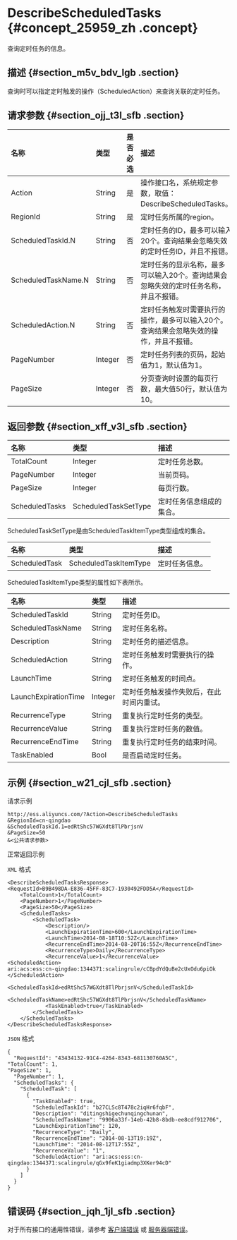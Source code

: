 # DescribeScheduledTasks {#concept_25959_zh .concept}

查询定时任务的信息。

## 描述 {#section_m5v_bdv_lgb .section}

查询时可以指定定时触发的操作（ScheduledAction）来查询关联的定时任务。

## 请求参数 {#section_ojj_t3l_sfb .section}

|名称|类型|是否必选|描述|
|:-|:-|:---|:-|
|Action|String|是|操作接口名，系统规定参数，取值：DescribeScheduledTasks。|
|RegionId|String|是|定时任务所属的region。|
|ScheduledTaskId.N|String|否|定时任务的ID，最多可以输入20个。查询结果会忽略失效的定时任务ID，并且不报错。|
|ScheduledTaskName.N|String|否|定时任务的显示名称，最多可以输入20个。查询结果会忽略失效的定时任务名称，并且不报错。|
|ScheduledAction.N|String|否|定时任务触发时需要执行的操作，最多可以输入20个。查询结果会忽略失效的操作，并且不报错。|
|PageNumber|Integer|否|定时任务列表的页码，起始值为1，默认值为1。|
|PageSize|Integer|否|分页查询时设置的每页行数，最大值50行，默认值为10。|

## 返回参数 {#section_xff_v3l_sfb .section}

|名称|类型|描述|
|:-|:-|:-|
|TotalCount|Integer|定时任务总数。|
|PageNumber|Integer|当前页码。|
|PageSize|Integer|每页行数。|
|ScheduledTasks|ScheduledTaskSetType|定时任务信息组成的集合。|

ScheduledTaskSetType是由ScheduledTaskItemType类型组成的集合。

|名称|类型|描述|
|:-|:-|:-|
|ScheduledTask|ScheduledTaskItemType|定时任务信息。|

ScheduledTaskItemType类型的属性如下表所示。

|名称|类型|描述|
|:-|:-|:-|
|ScheduledTaskId|String|定时任务ID。|
|ScheduledTaskName|String|定时任务名称。|
|Description|String|定时任务的描述信息。|
|ScheduledAction|String|定时任务触发时需要执行的操作。|
|LaunchTime|String|定时任务触发的时间点。|
|LaunchExpirationTime|Integer|定时任务触发操作失败后，在此时间内重试。|
|RecurrenceType|String|重复执行定时任务的类型。|
|RecurrenceValue|String|重复执行定时任务的数值。|
|RecurrenceEndTime|String|重复执行定时任务的结束时间。|
|TaskEnabled|Bool|是否启动定时任务。|

## 示例 {#section_w21_cjl_sfb .section}

请求示例

```
http://ess.aliyuncs.com/?Action=DescribeScheduledTasks
&RegionId=cn-qingdao
&ScheduledTaskId.1=edRtShc57WGXdt8TlPbrjsnV
&PageSize=50
&<公共请求参数>
```

正常返回示例

`XML` 格式

```
<DescribeScheduledTasksResponse>
<RequestId>B9B498DA-E836-45FF-83C7-1930492FDD5A</RequestId>
    <TotalCount>1</TotalCount>
    <PageNumber>1</PageNumber>
    <PageSize>50</PageSize>
    <ScheduledTasks>
        <ScheduledTask>
            <Description/>
            <LaunchExpirationTime>600</LaunchExpirationTime>
            <LaunchTime>2014-08-18T10:52Z</LaunchTime>
            <RecurrenceEndTime>2014-08-20T16:55Z</RecurrenceEndTime>
            <RecurrenceType>Daily</RecurrenceType>
            <RecurrenceValue>1</RecurrenceValue>            
<ScheduledAction>
ari:acs:ess:cn-qingdao:1344371:scalingrule/cCBpdYdQuBe2cUxOdu6piOk
</ScheduledAction>
            <ScheduledTaskId>edRtShc57WGXdt8TlPbrjsnV</ScheduledTaskId>
            <ScheduledTaskName>edRtShc57WGXdt8TlPbrjsnV</ScheduledTaskName>
            <TaskEnabled>true</TaskEnabled>
        </ScheduledTask>
    </ScheduledTasks>
</DescribeScheduledTasksResponse>
```

`JSON` 格式

```
{
  "RequestId": "43434132-91C4-4264-8343-681130760A5C",
"TotalCount": 1,
"PageSize": 1,
  "PageNumber": 1,
  "ScheduledTasks": {
    "ScheduledTask": [
      {
        "TaskEnabled": true,
        "ScheduledTaskId": "b27CLSc8T478c2iqHr6fqbF",
        "Description": "ditingshigechunqingchunan",
        "ScheduledTaskName": "9906a33f-14eb-42b8-8bdb-ee8cdf912706",
        "LaunchExpirationTime": 120,
        "RecurrenceType": "Daily",
        "RecurrenceEndTime": "2014-08-13T19:19Z",
        "LaunchTime": "2014-08-12T17:55Z",
        "RecurrenceValue": "1",
        "ScheduledAction": "ari:acs:ess:cn-qingdao:1344371:scalingrule/qGx9feK1giadmp3XKer94cD"
      }
    ]
  }
}
```

## 错误码 {#section_jqh_1jl_sfb .section}

对于所有接口的通用性错误，请参考 [客户端错误](cn.zh-CN/API参考/错误代码/客户端错误.md#) 或 [服务器端错误](cn.zh-CN/API参考/错误代码/服务器端错误.md#)。

